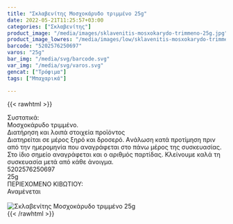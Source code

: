```yaml
---
title: "Σκλαβενίτης Μοσχοκάρυδο τριμμένο 25g"
date: 2022-05-21T11:25:57+03:00
categories: ["Σκλαβενίτης"]
product_image: "/media/images/sklavenitis-mosxokarydo-trimmeno-25g.jpg"
product_image_lowres: "/media/images/low/sklavenitis-mosxokarydo-trimmeno-25g.jpg"
barcode: "5202576250697"
varos: "25g"
bar_img: "/media/svg/barcode.svg"
var_img: "/media/svg/varos.svg"
gencat: ["Τρόφιμα"]
tags: ["Μπαχαρικά"]

---
```

{{< rawhtml >}}

<div class="sload553"><div class="product"><div id="sistatika">Συστατικά:</div><div class="alltext">Μοσχοκάρυδο τριμμένο.</div><div id="loipa">Διατήρηση και λοιπά στοιχεία προϊόντος</div><div class="alltext">Διατηρείται σε μέρος ξηρό και δροσερό. Aνάλωση κατά προτίμηση πριν από την ημερομηνία που αναγράφεται στο πάνω μέρος της συσκευασίας. Στο ίδιο σημείο αναγράφεται και ο αριθμός παρτίδας. Κλείνουμε καλά τη συσκευασία μετά από κάθε άνοιγμα.</div><div id="barcode"><div id="barimage1"></div><span id="bartext">5202576250697</span></div><div id="varos"><div id="varosimage1"></div><span id="varostext">25g</span></div><div id="kivotio">ΠΕΡΙΕΧΟΜΕΝΟ ΚΙΒΩΤΙΟΥ:<br>Αναμένεται</div><br><div class="pimg"><img alt="Σκλαβενίτης Μοσχοκάρυδο τριμμένο 25g" title="Σκλαβενίτης Μοσχοκάρυδο τριμμένο 25g" src="/media/images/sklavenitis-mosxokarydo-trimmeno-25g.jpg"></div></div></div>
{{< /rawhtml >}}


